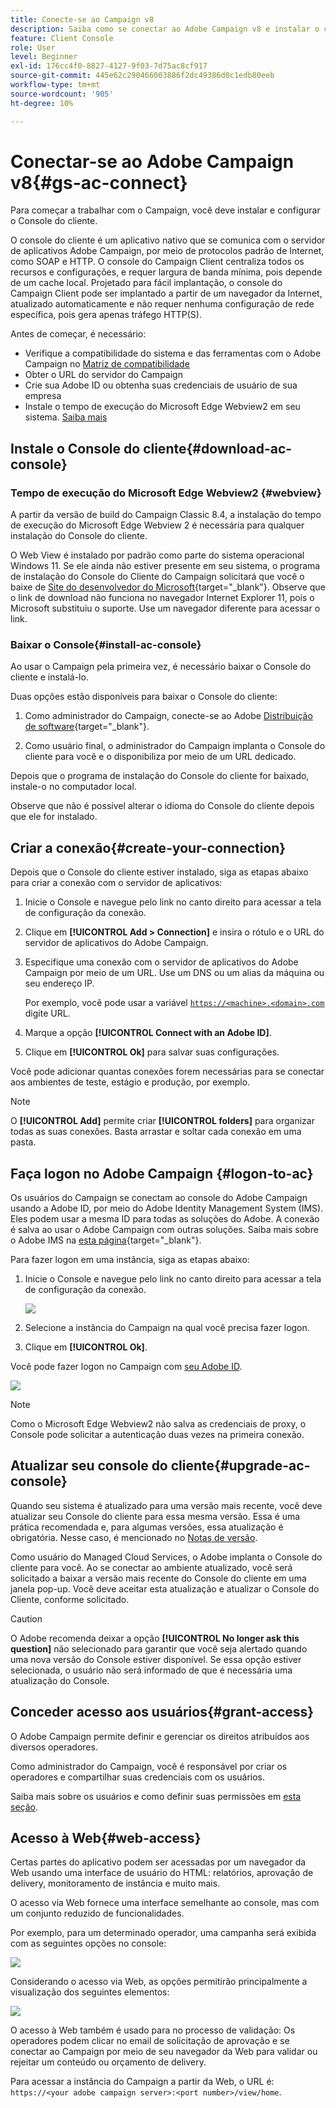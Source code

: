 ```yaml
---
title: Conecte-se ao Campaign v8
description: Saiba como se conectar ao Adobe Campaign v8 e instalar o console em seu computador para facilitar o acesso.
feature: Client Console
role: User
level: Beginner
exl-id: 176cc4f0-8827-4127-9f03-7d75ac8cf917
source-git-commit: 445e62c290466003886f2dc49386d0c1edb80eeb
workflow-type: tm+mt
source-wordcount: '905'
ht-degree: 10%

---
```


# Conectar-se ao Adobe Campaign v8{#gs-ac-connect}

Para começar a trabalhar com o Campaign, você deve instalar e configurar o Console do cliente.

O console do cliente é um aplicativo nativo que se comunica com o servidor de aplicativos Adobe Campaign, por meio de protocolos padrão de Internet, como SOAP e HTTP. O console do Campaign Client centraliza todos os recursos e configurações, e requer largura de banda mínima, pois depende de um cache local. Projetado para fácil implantação, o console do Campaign Client pode ser implantado a partir de um navegador da Internet, atualizado automaticamente e não requer nenhuma configuração de rede específica, pois gera apenas tráfego HTTP(S).

Antes de começar, é necessário:

* Verifique a compatibilidade do sistema e das ferramentas com o Adobe Campaign no [Matriz de compatibilidade](compatibility-matrix.md)
* Obter o URL do servidor do Campaign
* Crie sua Adobe ID ou obtenha suas credenciais de usuário de sua empresa
* Instale o tempo de execução do Microsoft Edge Webview2 em seu sistema. [Saiba mais](#webview)

## Instale o Console do cliente{#download-ac-console}

### Tempo de execução do Microsoft Edge Webview2 {#webview}

A partir da versão de build do Campaign Classic 8.4, a instalação do tempo de execução do Microsoft Edge Webview 2 é necessária para qualquer instalação do Console do cliente.

O Web View é instalado por padrão como parte do sistema operacional Windows 11. Se ele ainda não estiver presente em seu sistema, o programa de instalação do Console do Cliente do Campaign solicitará que você o baixe de [Site do desenvolvedor do Microsoft](http://www.adobe.com/go/acc-ms-webview2-runtime-download_br){target="_blank"}. Observe que o link de download não funciona no navegador Internet Explorer 11, pois o Microsoft substituiu o suporte. Use um navegador diferente para acessar o link.

### Baixar o Console{#install-ac-console}

Ao usar o Campaign pela primeira vez, é necessário baixar o Console do cliente e instalá-lo.

Duas opções estão disponíveis para baixar o Console do cliente:

1. Como administrador do Campaign, conecte-se ao Adobe [Distribuição de software](https://experience.adobe.com/#/downloads/content/software-distribution/br/campaign.html){target="_blank"}.

1. Como usuário final, o administrador do Campaign implanta o Console do cliente para você e o disponibiliza por meio de um URL dedicado.

Depois que o programa de instalação do Console do cliente for baixado, instale-o no computador local.

Observe que não é possível alterar o idioma do Console do cliente depois que ele for instalado.

## Criar a conexão{#create-your-connection}

Depois que o Console do cliente estiver instalado, siga as etapas abaixo para criar a conexão com o servidor de aplicativos:

1. Inicie o Console e navegue pelo link no canto direito para acessar a tela de configuração da conexão.

1. Clique em **[!UICONTROL Add > Connection]** e insira o rótulo e o URL do servidor de aplicativos do Adobe Campaign.

1. Especifique uma conexão com o servidor de aplicativos do Adobe Campaign por meio de um URL. Use um DNS ou um alias da máquina ou seu endereço IP.

   Por exemplo, você pode usar a variável [`https://<machine>.<domain>.com`](https://myserver.adobe.com) digite URL.

1. Marque a opção **[!UICONTROL Connect with an Adobe ID]**.

1. Clique em **[!UICONTROL Ok]** para salvar suas configurações.

Você pode adicionar quantas conexões forem necessárias para se conectar aos ambientes de teste, estágio e produção, por exemplo.

>[!NOTE]
>
>O **[!UICONTROL Add]** permite criar **[!UICONTROL folders]** para organizar todas as suas conexões. Basta arrastar e soltar cada conexão em uma pasta.

## Faça logon no Adobe Campaign {#logon-to-ac}

Os usuários do Campaign se conectam ao console do Adobe Campaign usando a Adobe ID, por meio do Adobe Identity Management System (IMS). Eles podem usar a mesma ID para todas as soluções do Adobe. A conexão é salva ao usar o Adobe Campaign com outras soluções. Saiba mais sobre o Adobe IMS na [esta página](https://helpx.adobe.com/br/enterprise/using/identity.html){target="_blank"}.

Para fazer logon em uma instância, siga as etapas abaixo:

1. Inicie o Console e navegue pelo link no canto direito para acessar a tela de configuração da conexão.

   ![](assets/connectToCampaign.png)

1. Selecione a instância do Campaign na qual você precisa fazer logon.

1. Clique em **[!UICONTROL Ok]**.

Você pode fazer logon no Campaign com [seu Adobe ID](#connect-ims).

![](assets/adobeID.png)

>[!NOTE]
>
>Como o Microsoft Edge Webview2 não salva as credenciais de proxy, o Console pode solicitar a autenticação duas vezes na primeira conexão.

## Atualizar seu console do cliente{#upgrade-ac-console}

Quando seu sistema é atualizado para uma versão mais recente, você deve atualizar seu Console do cliente para essa mesma versão. Essa é uma prática recomendada e, para algumas versões, essa atualização é obrigatória. Nesse caso, é mencionado no [Notas de versão](release-notes.md).

Como usuário do Managed Cloud Services, o Adobe implanta o Console do cliente para você. Ao se conectar ao ambiente atualizado, você será solicitado a baixar a versão mais recente do Console do cliente em uma janela pop-up. Você deve aceitar esta atualização e atualizar o Console do Cliente, conforme solicitado.

>[!CAUTION]
>
>O Adobe recomenda deixar a opção **[!UICONTROL No longer ask this question]** não selecionado para garantir que você seja alertado quando uma nova versão do Console estiver disponível. Se essa opção estiver selecionada, o usuário não será informado de que é necessária uma atualização do Console.


## Conceder acesso aos usuários{#grant-access}

O Adobe Campaign permite definir e gerenciar os direitos atribuídos aos diversos operadores.

Como administrador do Campaign, você é responsável por criar os operadores e compartilhar suas credenciais com os usuários.

Saiba mais sobre os usuários e como definir suas permissões em [esta seção](gs-permissions.md).


## Acesso à Web{#web-access}

Certas partes do aplicativo podem ser acessadas por um navegador da Web usando uma interface de usuário do HTML: relatórios, aprovação de delivery, monitoramento de instância e muito mais.

O acesso via Web fornece uma interface semelhante ao console, mas com um conjunto reduzido de funcionalidades.

Por exemplo, para um determinado operador, uma campanha será exibida com as seguintes opções no console:

![](assets/campaign-from-console.png)

Considerando o acesso via Web, as opções permitirão principalmente a visualização dos seguintes elementos:

![](assets/campaign-from-web.png)

O acesso à Web também é usado para no processo de validação: Os operadores podem clicar no email de solicitação de aprovação e se conectar ao Campaign por meio de seu navegador da Web para validar ou rejeitar um conteúdo ou orçamento de delivery.

Para acessar a instância do Campaign a partir da Web, o URL é:  `https://<your adobe campaign server>:<port number>/view/home`.
